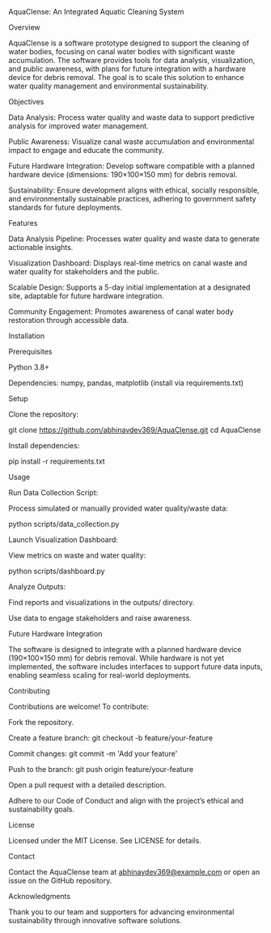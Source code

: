 AquaClense: An Integrated Aquatic Cleaning System

Overview

AquaClense is a software prototype designed to support the cleaning of water bodies, focusing on canal water bodies with significant waste accumulation. The software provides tools for data analysis, visualization, and public awareness, with plans for future integration with a hardware device for debris removal. The goal is to scale this solution to enhance water quality management and environmental sustainability.

Objectives





Data Analysis: Process water quality and waste data to support predictive analysis for improved water management.



Public Awareness: Visualize canal waste accumulation and environmental impact to engage and educate the community.



Future Hardware Integration: Develop software compatible with a planned hardware device (dimensions: 190×100×150 mm) for debris removal.



Sustainability: Ensure development aligns with ethical, socially responsible, and environmentally sustainable practices, adhering to government safety standards for future deployments.

Features





Data Analysis Pipeline: Processes water quality and waste data to generate actionable insights.



Visualization Dashboard: Displays real-time metrics on canal waste and water quality for stakeholders and the public.



Scalable Design: Supports a 5-day initial implementation at a designated site, adaptable for future hardware integration.



Community Engagement: Promotes awareness of canal water body restoration through accessible data.

Installation

Prerequisites





Python 3.8+



Dependencies: numpy, pandas, matplotlib (install via requirements.txt)

Setup





Clone the repository:

git clone https://github.com/abhinavdev369/AquaClense.git
cd AquaClense



Install dependencies:

pip install -r requirements.txt

Usage





Run Data Collection Script:





Process simulated or manually provided water quality/waste data:

python scripts/data_collection.py



Launch Visualization Dashboard:





View metrics on waste and water quality:

python scripts/dashboard.py



Analyze Outputs:





Find reports and visualizations in the outputs/ directory.



Use data to engage stakeholders and raise awareness.

Future Hardware Integration

The software is designed to integrate with a planned hardware device (190×100×150 mm) for debris removal. While hardware is not yet implemented, the software includes interfaces to support future data inputs, enabling seamless scaling for real-world deployments.

Contributing

Contributions are welcome! To contribute:





Fork the repository.



Create a feature branch: git checkout -b feature/your-feature



Commit changes: git commit -m 'Add your feature'



Push to the branch: git push origin feature/your-feature



Open a pull request with a detailed description.

Adhere to our Code of Conduct and align with the project’s ethical and sustainability goals.

License

Licensed under the MIT License. See LICENSE for details.

Contact

Contact the AquaClense team at abhinavdev369@example.com or open an issue on the GitHub repository.

Acknowledgments

Thank you to our team and supporters for advancing environmental sustainability through innovative software solutions.
